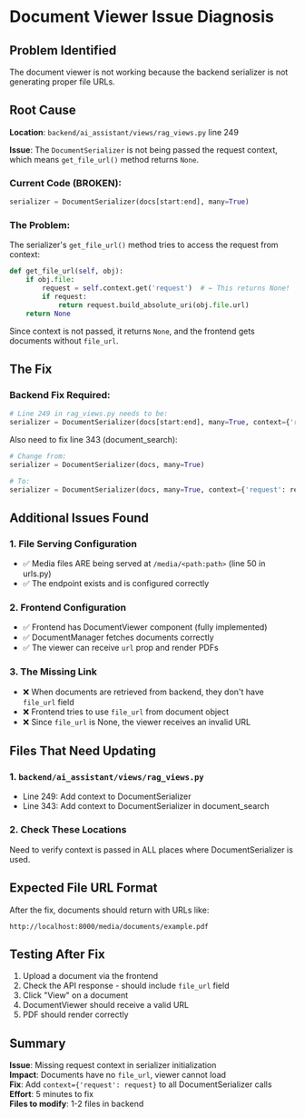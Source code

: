 # Document Viewer Issue Diagnosis

## Problem Identified

The document viewer is not working because the backend serializer is not generating proper file URLs.

## Root Cause

**Location**: `backend/ai_assistant/views/rag_views.py` line 249

**Issue**: The `DocumentSerializer` is not being passed the request context, which means `get_file_url()` method returns `None`.

### Current Code (BROKEN):
```python
serializer = DocumentSerializer(docs[start:end], many=True)
```

### The Problem:
The serializer's `get_file_url()` method tries to access the request from context:
```python
def get_file_url(self, obj):
    if obj.file:
        request = self.context.get('request')  # ← This returns None!
        if request:
            return request.build_absolute_uri(obj.file.url)
    return None
```

Since context is not passed, it returns `None`, and the frontend gets documents without `file_url`.

## The Fix

### Backend Fix Required:
```python
# Line 249 in rag_views.py needs to be:
serializer = DocumentSerializer(docs[start:end], many=True, context={'request': request})
```

Also need to fix line 343 (document_search):
```python
# Change from:
serializer = DocumentSerializer(docs, many=True)

# To:
serializer = DocumentSerializer(docs, many=True, context={'request': request})
```

## Additional Issues Found

### 1. File Serving Configuration
- ✅ Media files ARE being served at `/media/<path:path>` (line 50 in urls.py)
- ✅ The endpoint exists and is configured correctly

### 2. Frontend Configuration
- ✅ Frontend has DocumentViewer component (fully implemented)
- ✅ DocumentManager fetches documents correctly
- ✅ The viewer can receive `url` prop and render PDFs

### 3. The Missing Link
- ❌ When documents are retrieved from backend, they don't have `file_url` field
- ❌ Frontend tries to use `file_url` from document object
- ❌ Since `file_url` is None, the viewer receives an invalid URL

## Files That Need Updating

### 1. `backend/ai_assistant/views/rag_views.py`
- Line 249: Add context to DocumentSerializer
- Line 343: Add context to DocumentSerializer in document_search

### 2. Check These Locations
Need to verify context is passed in ALL places where DocumentSerializer is used.

## Expected File URL Format

After the fix, documents should return with URLs like:
```
http://localhost:8000/media/documents/example.pdf
```

## Testing After Fix

1. Upload a document via the frontend
2. Check the API response - should include `file_url` field
3. Click "View" on a document
4. DocumentViewer should receive a valid URL
5. PDF should render correctly

## Summary

**Issue**: Missing request context in serializer initialization  
**Impact**: Documents have no `file_url`, viewer cannot load  
**Fix**: Add `context={'request': request}` to all DocumentSerializer calls  
**Effort**: 5 minutes to fix  
**Files to modify**: 1-2 files in backend  


